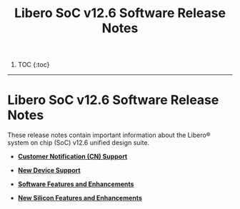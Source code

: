 ﻿---
layout: default
title: Libero SoC v12.6 Software Release Notes
nav_order: 3
has_children: true
---

1. TOC
{:toc}

---


# Libero SoC v12.6 Software Release Notes

These release notes contain important information about the Libero® system on chip \(SoC\) v12.6 unified design suite.

-   **[Customer Notification \(CN\) Support](GUID-EAD6C696-E01D-40F4-B54F-E0AD053A3529.md)**  

-   **[New Device Support](GUID-848E4FCE-4908-4CC6-BBDC-8F915A72ADB8.md)**  

-   **[Software Features and Enhancements](GUID-0C8F8AEA-9445-4B14-83EE-0D7D82E81DB5.md)**  

-   **[New Silicon Features and Enhancements](GUID-3F16951C-6221-4E01-AE80-40DC5C13B53F.md)**  


